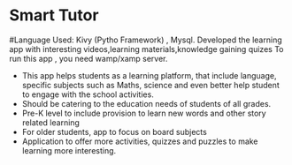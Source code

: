 # Smart Tutor
#Language Used:
 Kivy (Pytho Framework) , Mysql.
 Developed the learning app with interesting videos,learning materials,knowledge gaining quizes
 To run this app , you need wamp/xamp server.
- This app helps students as a learning platform, that include language, specific subjects such as Maths, science and even better help student to engage with the school activities.
-	Should be catering to the education needs of students of all grades.
-	Pre-K level to include provision to learn new words and other story related learning
-	For older students, app to focus on board subjects
-	Application to offer more activities, quizzes and puzzles to make learning more interesting.

